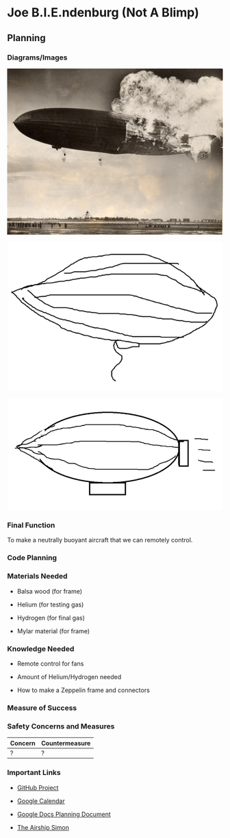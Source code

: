 # Joe B.I.E.ndenburg (Not A Blimp) #

## Planning ##

### Diagrams/Images ###

![End-Goal](/Images/End-Goal.jpg)

![Zeppelin-1](/Images/Zeppelin-1.png)

![Zeppelin-2](/Images/Zeppelin-2.png)

### Final Function ###

To make a neutrally buoyant aircraft that we can remotely control.

### Code Planning ###

### Materials Needed ###

* Balsa wood (for frame)

* Helium (for testing gas)

* Hydrogen (for final gas)

* Mylar material (for frame)

### Knowledge Needed ###

* Remote control for fans

* Amount of Helium/Hydrogen needed

* How to make a Zeppelin frame and connectors

### Measure of Success ###

### Safety Concerns and Measures ###

| Concern               | Countermeasure |
| --------------------- | -------------- |
| ?                     | ?              |

### Important Links ###

* [GitHub Project](https://github.com/users/bwright70/projects/3/views/1)

* [Google Calendar](https://calendar.google.com/calendar/u/0?cid=Y183NjVlMGIwODRhZmYwMWQ0NTk1NTc3YmI5MDZjMWQ5NDFhNjE2MzUxOGFiZTYzMDM4MWMxNWQwMjBiYjgxNDliQGdyb3VwLmNhbGVuZGFyLmdvb2dsZS5jb20)

* [Google Docs Planning Document](https://docs.google.com/document/d/1Qct2rjEhtyD-eSzZsQ66V3ohhlDkUk79MRwbGKh-5P4/edit?usp=sharing)

* [The Airship Simon](http://www.znuerb.com/Simon/construc.html)
